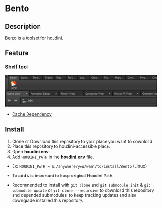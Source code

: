 Bento
====================

## Description
Bento is a toolset for houdini.

## Feature

### Shelf tool

![alt tag](docs/img/ss_shelf_tool_0001.png)

* [Cache Dependency](docs/cacheDependency.md)

## Install
1. Clone or Download this repository to your place you want to download.
2. Place this repository to houdini-accessible place.
3. Open **houdini.env**.
4. Add `HOUDINI_PATH` in the **houdini.env** file.
  * Ex: `HOUDINI_PATH = &:/anywhere/you/want/to/install/Bento` (Linux)
  * To add `&` is important to keep original Houdini Path.


* Recommended to install with `git clone` and `git submodule init` & `git submodule update` or `git clone --recursive` to download this repository and depended submodules, to keep tracking updates and also downgrade installed this repository.
